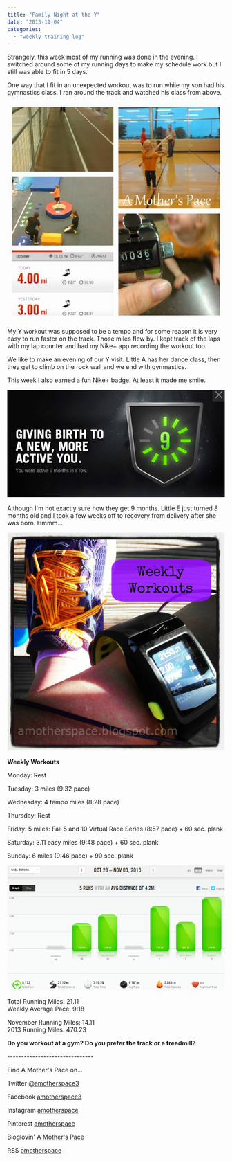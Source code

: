```yaml
---
title: "Family Night at the Y"
date: "2013-11-04"
categories: 
  - "weekly-training-log"
---
```


Strangely, this week most of my running was done in the evening. I switched around some of my running days to make my schedule work but I still was able to fit in 5 days.  
  
One way that I fit in an unexpected workout was to run while my son had his gymnastics class. I ran around the track and watched his class from above.   
  
  

[![Family Night at the Y | A Mother's Pace](images/IMG_20131030_195752.jpg "Family Night at the Y | A Mother's Pace")](http://amotherspace.net/wp-content/uploads/2013/11/IMG_20131030_1957521.jpg)

  
My Y workout was supposed to be a tempo and for some reason it is very easy to run faster on the track. Those miles flew by. I kept track of the laps with my lap counter and had my Nike+ app recording the workout too.  
  
We like to make an evening of our Y visit. Little A has her dance class, then they get to climb on the rock wall and we end with gymnastics.  
  
This week I also earned a fun Nike+ badge. At least it made me smile.  
  

[![](images/nike9months.PNG)](http://3.bp.blogspot.com/-4y6OffbpGb8/UncJR_xX9ZI/AAAAAAAASEI/8TI_kbfvkO0/s1600/nike9months.PNG)

  
Although I'm not exactly sure how they get 9 months. Little E just turned 8 months old and I took a few weeks off to recovery from delivery after she was born. Hmmm...  
  
  
  

[![Weekly Workouts | A Mother's Pace](images/Weekly+Workouts6.jpg "Weekly Workouts | A Mother's Pace")](http://amotherspace.net/wp-content/uploads/2013/11/Weekly+Workouts7.jpg)

  
**Weekly Workouts**  
  
Monday: Rest  
  
Tuesday: 3 miles (9:32 pace)  
  
Wednesday: 4 tempo miles (8:28 pace)  
  
Thursday: Rest  
  
Friday: 5 miles: Fall 5 and 10 Virtual Race Series (8:57 pace) + 60 sec. plank  
  
Saturday: 3.11 easy miles (9:48 pace) + 60 sec. plank  
  
Sunday: 6 miles (9:46 pace) + 90 sec. plank  
  
  

[![](images/nikenov3.PNG)](http://2.bp.blogspot.com/-yASSnwyhVL0/UncBve7cNZI/AAAAAAAASD4/PiWC9mTdmls/s1600/nikenov3.PNG)

  
  
Total Running Miles: 21.11  
Weekly Average Pace: 9:18  
  
November Running Miles: 14.11  
2013 Running Miles: 470.23  
  
  
  

**Do you workout at a gym? Do you prefer the track or a treadmill?**

  
  

\-------------------------------

  

Find A Mother's Pace on...  
  
Twitter [@amotherspace3](https://twitter.com/amotherspace3)  
  
Facebook [amotherspace3](http://facebook.com/amotherspace3)  
  
Instagram [amotherspace](http://instagram.com/amotherspace)  
  
Pinterest [amotherspace](http://pinterest.com/amotherspace/)  
  
Bloglovin' [A Mother's Pace](http://www.bloglovin.com/en/blog/6680087)  
  
RSS [amotherspace](http://feeds.feedburner.com/amotherspace)
